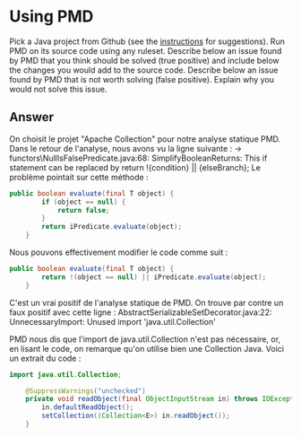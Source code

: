 # Using PMD

Pick a Java project from Github (see the [instructions](../sujet.md) for suggestions). Run PMD on its source code using any ruleset. Describe below an issue found by PMD that you think should be solved (true positive) and include below the changes you would add to the source code. Describe below an issue found by PMD that is not worth solving (false positive). Explain why you would not solve this issue.

## Answer
On choisit le projet "Apache Collection" pour notre analyse statique PMD.
Dans le retour de l'analyse, nous avons vu la ligne suivante : 
->  functors\NullIsFalsePredicate.java:68:    SimplifyBooleanReturns:    This if statement can be replaced by return !{condition} || {elseBranch};
Le problème pointait sur cette méthode : 
```java
public boolean evaluate(final T object) {
        if (object == null) {
            return false;
        }
        return iPredicate.evaluate(object);
    }
```
Nous pouvons effectivement modifier le code comme suit : 
```java
public boolean evaluate(final T object) {
        return !(object == null) || iPredicate.evaluate(object);
    }
```
C'est un vrai positif de l'analyse statique de PMD. 
On trouve par contre un faux positif avec cette ligne :
AbstractSerializableSetDecorator.java:22:	UnnecessaryImport:	Unused import 'java.util.Collection'

PMD nous dis que l'import de java.util.Collection n'est pas nécessaire, or, en lisant le code, on remarque qu'on utilise bien une Collection Java.
Voici un extrait du code :
```java
import java.util.Collection;

    @SuppressWarnings("unchecked")
    private void readObject(final ObjectInputStream in) throws IOException, ClassNotFoundException {
        in.defaultReadObject();
        setCollection((Collection<E>) in.readObject());
    }
```

